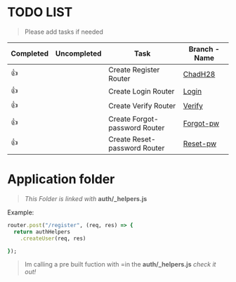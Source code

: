 # TODO LIST

> Please add tasks if needed

| Completed  | Uncompleted | Task                          | Branch - Name                                                                |
| ---------- | ----------- | ----------------------------- | ---------------------------------------------------------------------------- |
| :thumbsup: |             | Create Register Router        | [ChadH28](https://github.com/Shane-kolkoto/Mind-Body-Soul/tree/Chads-fruits) |
| :thumbsup: |             | Create Login Router           | [Login]()                                                                    |
| :thumbsup: |             | Create Verify Router          | [Verify]()                                                                   |
| :thumbsup: |             | Create Forgot-password Router | [Forgot-pw]()                                                                |
| :thumbsup: |             | Create Reset-password Router  | [Reset-pw]()                                                                 |

# Application folder
> *This Folder is linked with* **auth/_helpers.js**

Example:
```Ruby
router.post("/register", (req, res) => {
  return authHelpers
    .createUser(req, res)

});
```
> Im calling a pre built fuction with =in the **auth/_helpers.js** *check it out!*